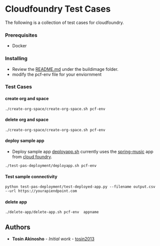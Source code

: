 # Cloudfoundry Test Cases

The following is a collection of test cases for cloudfoundry.

### Prerequisites

* Docker

### Installing

*  Review the [README.md](https://github.com/tosin2013/cloudfoundry-testcases/blob/master/buildimage/) under the buildimage folder.
* modify the pcf-env file for your enviornment

### Test Cases
#### create org and space
```
./create-org-space/create-org-space.sh pcf-env
```

#### delete org and space
```
./create-org-space/create-org-space.sh pcf-env
```
#### deploy sample app
* Deploy sample app [deployapp.sh]() currently uses the [spring-music](https://github.com/cloudfoundry-samples/spring-music) app from [cloud foundry](https://github.com/cloudfoundry-samples/spring-music).
```
./test-pas-deployment/deployapp.sh pcf-env
```

#### Test sample connectivity
```
python test-pas-deployment/test-deployed-app.py --filename output.csv --url https://yourapiendpoint.com
```

#### delete app
```
./delete-app/delete-app.sh pcf-env  appname
```

## Authors

* **Tosin Akinosho** - *Initial work* - [tosin2013](https://github.com/tosin2013)
